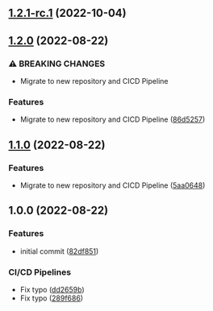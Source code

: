 ## [1.2.1-rc.1](https://git.frischknecht.dev/crypto-dns/packages/crypto-dns/compare/v1.2.0...v1.2.1-rc.1) (2022-10-04)

## [1.2.0](https://git.frischknecht.dev/crypto-dns/packages/crypto-dns/compare/v1.1.0...v1.2.0) (2022-08-22)


### ⚠ BREAKING CHANGES

* Migrate to new repository and CICD Pipeline

### Features

* Migrate to new repository and CICD Pipeline ([86d5257](https://git.frischknecht.dev/crypto-dns/packages/crypto-dns/commit/86d52574a9cf662731cd8a76bd18fda3134921f0))

## [1.1.0](https://git.frischknecht.dev/crypto-dns/packages/crypto-dns/compare/v1.0.0...v1.1.0) (2022-08-22)


### Features

* Migrate to new repository and CICD Pipeline ([5aa0648](https://git.frischknecht.dev/crypto-dns/packages/crypto-dns/commit/5aa06480d34ef7553c04bdfca156ff69b4fd1ac3))

## 1.0.0 (2022-08-22)


### Features

* initial commit ([82df851](https://git.frischknecht.dev/crypto-dns/packages/crypto-dns/commit/82df8515e2654016a2bca1a92d796f551d323738))


### CI/CD Pipelines

* Fix typo ([dd2659b](https://git.frischknecht.dev/crypto-dns/packages/crypto-dns/commit/dd2659bb61f60a2ac2c71edcd1d8ebd55308c3da))
* Fix typo ([289f686](https://git.frischknecht.dev/crypto-dns/packages/crypto-dns/commit/289f686cd837e6d25bb98a436914ea62474e59de))
